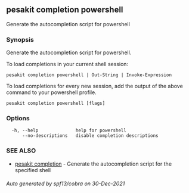 ## pesakit completion powershell

Generate the autocompletion script for powershell

### Synopsis

Generate the autocompletion script for powershell.

To load completions in your current shell session:

	pesakit completion powershell | Out-String | Invoke-Expression

To load completions for every new session, add the output of the above command
to your powershell profile.


```
pesakit completion powershell [flags]
```

### Options

```
  -h, --help              help for powershell
      --no-descriptions   disable completion descriptions
```

### SEE ALSO

* [pesakit completion](pesakit_completion.md)	 - Generate the autocompletion script for the specified shell

###### Auto generated by spf13/cobra on 30-Dec-2021
